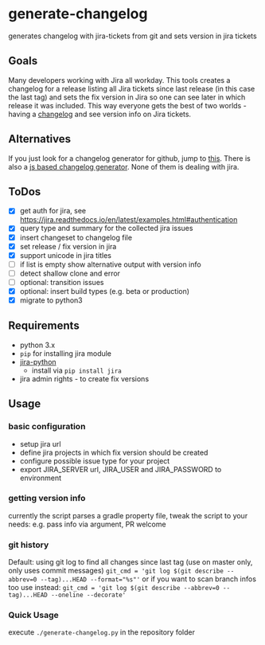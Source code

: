 # generate-changelog
generates changelog with jira-tickets from git and sets version in jira tickets

## Goals
Many developers working with Jira all workday. This tools creates a changelog for a release listing all Jira tickets since last release (in this case the last tag) and sets the fix version in Jira so one can see later in which release it was included. This way everyone gets the best of two worlds - having a [changelog][1] and see version info on Jira tickets.

## Alternatives
If you just look for a changelog generator for github, jump to [this](https://github.com/github-changelog-generator/github-changelog-generator).
There is also a [js based changelog generator](https://github.com/lob/generate-changelog).
None of them is dealing with jira.

## ToDos
- [x] get auth for jira, see https://jira.readthedocs.io/en/latest/examples.html#authentication
- [x] query type and summary for the collected jira issues
- [x] insert changeset to changelog file
- [x] set release / fix version in jira
- [x] support unicode in jira titles
- [ ] if list is empty show alternative output with version info
- [ ] detect shallow clone and error
- [ ] optional: transition issues
- [x] optional: insert build types (e.g. beta or production)
- [x] migrate to python3

## Requirements
- python 3.x
- `pip` for installing jira module
- [jira-python](https://github.com/pycontribs/jira)
    - install via `pip install jira`
- jira admin rights - to create fix versions


## Usage

### basic configuration
- setup jira url
- define jira projects in which fix version should be created
- configure possible issue type for your project
- export JIRA_SERVER url, JIRA_USER and JIRA_PASSWORD to environment


### getting version info
currently the script parses a gradle property file, tweak the script to your needs: e.g. pass info via argument, PR
welcome

### git history
Default: using git log to find all changes since last tag (use on master only, only uses commit messages)
`git_cmd = 'git log $(git describe --abbrev=0 --tag)...HEAD --format="%s"'`
or if you want to scan branch infos too use instead:
`git_cmd = 'git log $(git describe --abbrev=0 --tag)...HEAD --oneline --decorate'`

### Quick Usage
execute `./generate-changelog.py` in the repository folder


[1]: https://keepachangelog.com/en/1.0.0/

